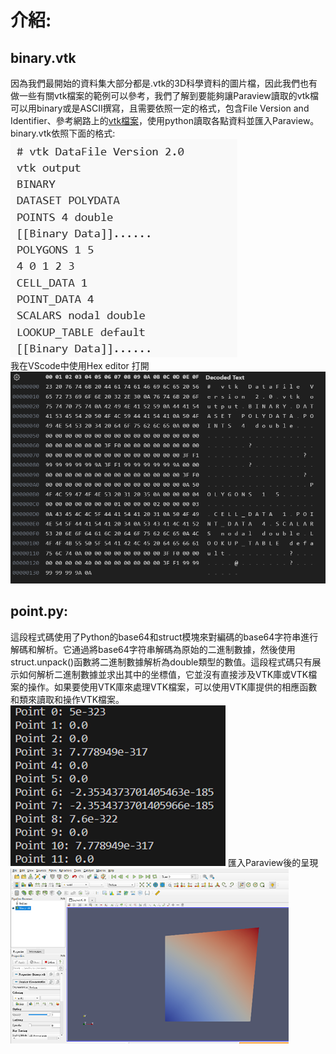 # 介紹:
## binary.vtk
因為我們最開始的資料集大部分都是.vtk的3D科學資料的圖片檔，因此我們也有做一些有關vtk檔案的範例可以參考，我們了解到要能夠讓Paraview讀取的vtk檔可以用binary或是ASCII撰寫，且需要依照一定的格式，包含File Version and Identifier、參考網路上的[vtk檔案](https://discourse.paraview.org/t/writing-and-reading-binary-vtk-file/3981)，使用python讀取各點資料並匯入Paraview。  
binary.vtk依照下面的格式:  
![Alt text](image.png)  
我在VScode中使用Hex editor 打開
![Alt text](image-1.png)
## point.py:
這段程式碼使用了Python的base64和struct模塊來對編碼的base64字符串進行解碼和解析。它通過將base64字符串解碼為原始的二進制數據，然後使用struct.unpack()函數將二進制數據解析為double類型的數值。這段程式碼只有展示如何解析二進制數據並求出其中的坐標值，它並沒有直接涉及VTK庫或VTK檔案的操作。如果要使用VTK庫來處理VTK檔案，可以使用VTK庫提供的相應函數和類來讀取和操作VTK檔案。
![Alt text](image-2.png)
匯入Paraview後的呈現
![Alt text](image-3.png)